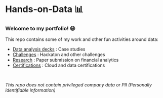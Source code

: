 # Hands-on-Data 📊 
### Welcome to my portfolio! 😃

This repo contains some of my work and other fun activities around data:
* [Data analysis decks](/Data-Tasks/) : Case studies
* [Challenges](/Challenges/) : Hackaton and other challenges
* [Research](/Research/) : Paper submission on financial analytics
* [Certifications](/Certifications) : Cloud and data certifications 

</br>

_This repo does not contain privileged company data or PII (Personally identifiable information)_

